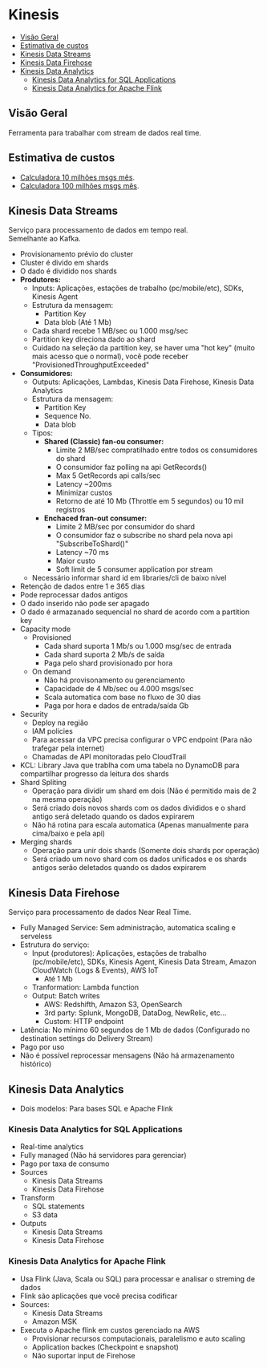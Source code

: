 # Kinesis

- [Visão Geral](#visão-geral)
- [Estimativa de custos](#estimativa-de-custos)
- [Kinesis Data Streams](#kinesis-data-streams)
- [Kinesis Data Firehose](#kinesis-data-firehose)
- [Kinesis Data Analytics](#kinesis-data-analytics)
  - [Kinesis Data Analytics for SQL Applications](#kinesis-data-analytics-for-sql-applications)
  - [Kinesis Data Analytics for Apache Flink](#kinesis-data-analytics-for-apache-flink)


## Visão Geral

Ferramenta para trabalhar com stream de dados real time.

## Estimativa de custos

- [Calculadora 10 milhões msgs mês](https://calculator.aws/#/estimate?id=5c17b5225b69727b57e8303185865bfb7211bec5).
- [Calculadora 100 milhões msgs mês](https://calculator.aws/#/estimate?id=d2fe61263e7fed9db30742b7c458ef08bf2bfec2).

## Kinesis Data Streams

Serviço para processamento de dados em tempo real.  
Semelhante ao Kafka.

- Provisionamento prévio do cluster
- Cluster é divido em shards
- O dado é dividido nos shards
- **Produtores:**
  - Inputs: Aplicações, estações de trabalho (pc/mobile/etc), SDKs, Kinesis Agent
  - Estrutura da mensagem:
    - Partition Key
    - Data blob (Até 1 Mb)
  - Cada shard recebe 1 MB/sec ou 1.000 msg/sec
  - Partition key direciona dado ao shard
  - Cuidado na seleção da partition key, se haver uma "hot key" (muito mais acesso que o normal), você pode receber "ProvisionedThroughputExceeded"
- **Consumidores:**
  - Outputs: Aplicações, Lambdas, Kinesis Data Firehose, Kinesis Data Analytics
  - Estrutura da mensagem:
    - Partition Key
    - Sequence No.
    - Data blob
  - Tipos:
    - **Shared (Classic) fan-ou consumer:**
      - Limite 2 MB/sec compratilhado entre todos os consumidores do shard
      - O consumidor faz polling na api GetRecords()
      - Max 5 GetRecords api calls/sec
      - Latency ~200ms
      - Minimizar custos
      - Retorno de até 10 Mb (Throttle em 5 segundos) ou 10 mil registros
    - **Enchaced fran-out consumer:**
      - Limite 2 MB/sec por consumidor do shard
      - O consumidor faz o subscribe no shard pela nova api "SubscribeToShard()"
      - Latency ~70 ms
      - Maior custo
      - Soft limit de 5 consumer application por stream
  - Necessário informar shard id em libraries/cli de baixo nível
- Retenção de dados entre 1 e 365 dias
- Pode reprocessar dados antigos
- O dado inserido não pode ser apagado
- O dado é armazanado sequencial no shard de acordo com a partition key
- Capacity mode
  - Provisioned
    - Cada shard suporta 1 Mb/s ou 1.000 msg/sec de entrada
    - Cada shard suporta 2 Mb/s de saída
    - Paga pelo shard provisionado por hora
  - On demand
    - Não há provisonamento ou gerenciamento
    - Capacidade de 4 Mb/sec ou 4.000 msgs/sec
    - Scala automatica com base no fluxo de 30 dias
    - Paga por hora e dados de entrada/saída Gb
- Security
  - Deploy na região
  - IAM policies
  - Para acessar da VPC precisa configurar o VPC endpoint (Para não trafegar pela internet)
  - Chamadas de API monitoradas pelo CloudTrail
- KCL: Library Java que trablha com uma tabela no DynamoDB para compartilhar progresso da leitura dos shards
- Shard Spliting
  - Operação para dividir um shard em dois (Não é permitido mais de 2 na mesma operação)
  - Será criado dois novos shards com os dados divididos e o shard antigo será deletado quando os dados expirarem
  - Não há rotina para escala automatica (Apenas manualmente para cima/baixo e pela api)
- Merging shards
  - Operação para unir dois shards (Somente dois shards por operação)
  - Será criado um novo shard com os dados unificados e os shards antigos serão deletados quando os dados expirarem

## Kinesis Data Firehose

Serviço para processamento de dados Near Real Time.

- Fully Managed Service: Sem administração, automatica scaling e serveless
- Estrutura do serviço:
  - Input (produtores): Aplicações, estações de trabalho (pc/mobile/etc), SDKs, Kinesis Agent, Kinesis Data Stream, Amazon CloudWatch (Logs & Events), AWS IoT
    - Até 1 Mb
  - Tranformation: Lambda function
  - Output: Batch writes
    - AWS: Redshifth, Amazon S3, OpenSearch
    - 3rd party: Splunk, MongoDB, DataDog, NewRelic, etc...
    - Custom: HTTP endpoint
- Latência: No mínimo 60 segundos de 1 Mb de dados (Configurado no destination settings do Delivery Stream)
- Pago por uso
- Não é possível reprocessar mensagens (Não há armazenamento histórico)

## Kinesis Data Analytics

- Dois modelos: Para bases SQL e Apache Flink

### Kinesis Data Analytics for SQL Applications

- Real-time analytics
- Fully managed (Não há servidores para gerenciar)
- Pago por taxa de consumo
- Sources
  - Kinesis Data Streams
  - Kinesis Data Firehose
- Transform
  - SQL statements
  - S3 data
- Outputs
  - Kinesis Data Streams
  - Kinesis Data Firehose


### Kinesis Data Analytics for Apache Flink

- Usa Flink (Java, Scala ou SQL) para processar e analisar o streming de dados
- Flink são aplicações que você precisa codificar
- Sources:
  - Kinesis Data Streams
  - Amazon MSK
- Executa o Apache flink em custos gerenciado na AWS
  - Provisionar recursos computacionais, paralelismo e auto scaling
  - Application backes (Checkpoint e snapshot)
  - Não suportar input de Firehose